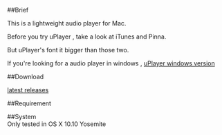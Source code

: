 
##Brief

This is a lightweight audio player for Mac.  

Before you try uPlayer , take a look at iTunes and Pinna.  

But uPlayer's font it bigger than those two.  

If you're looking for a audio player in windows , [uPlayer windows version](http://liaogang.github.io/player)  

##Download  

[latest releases](https://github.com/uPlayer/uPlayer/releases/latest)  

##Requirement  


##System  
Only tested in OS X 10.10 Yosemite  

